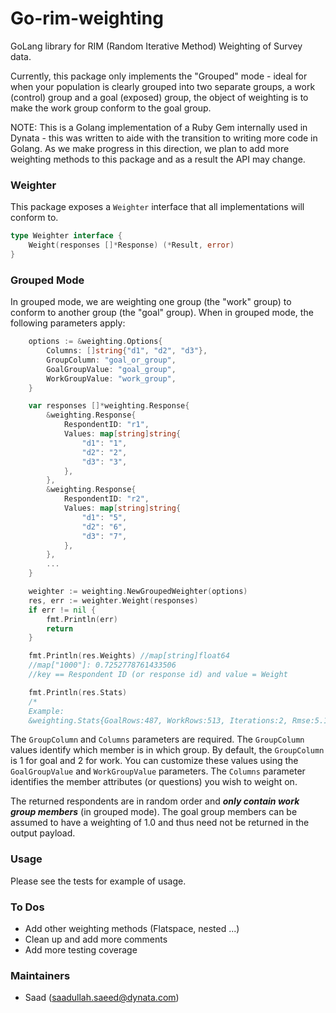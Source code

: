 # Go-rim-weighting

GoLang library for RIM (Random Iterative Method) Weighting of Survey data.

Currently, this package only implements the "Grouped" mode - ideal for when your population is clearly grouped into two separate groups, a work (control) group and a goal (exposed) group, the object of weighting is to make the work group conform to the goal group.


NOTE: This is a Golang implementation of a Ruby Gem internally used in Dynata - this was written to aide with the transition to writing more code in Golang. As we make progress in this direction, we plan to add more weighting methods to this package and as a result the API may change.

### Weighter

This package exposes a `Weighter` interface that all implementations will conform to.

```go
type Weighter interface {
	Weight(responses []*Response) (*Result, error)
}
```

### Grouped Mode

In grouped mode, we are weighting one group (the "work" group) to conform to another group (the "goal" group). When in grouped mode, the following parameters apply:

```go
    options := &weighting.Options{
        Columns: []string{"d1", "d2", "d3"},
        GroupColumn: "goal_or_group",
        GoalGroupValue: "goal_group",
        WorkGroupValue: "work_group",
    }

    var responses []*weighting.Response{
        &weighting.Response{
            RespondentID: "r1",
            Values: map[string]string{
                "d1": "1",
                "d2": "2",
                "d3": "3",
            },
        },
        &weighting.Response{
            RespondentID: "r2",
            Values: map[string]string{
                "d1": "5",
                "d2": "6",
                "d3": "7",
            },
        },
        ...
    }

    weighter := weighting.NewGroupedWeighter(options)
    res, err := weighter.Weight(responses)
    if err != nil {
        fmt.Println(err)
        return
    }

    fmt.Println(res.Weights) //map[string]float64
    //map["1000"]: 0.7252778761433506
    //key == Respondent ID (or response id) and value = Weight

    fmt.Println(res.Stats) 
    /*
    Example: 
    &weighting.Stats{GoalRows:487, WorkRows:513, Iterations:2, Rmse:5.1609399352421446e-14, AverageWeight:1.000421552877844, DesignEffect:1.1269921846722624, EffectiveBaseSize:411.2400998141462, Curbed:1.1695906432748537, MinWeight:0.2098982773153223, MaxWeight:3.4068774426214232}*/
```

The `GroupColumn` and `Columns` parameters are required. The `GroupColumn` values identify which member is in which group. By default, the `GroupColumn` is 1 for goal and 2 for work. You can customize these values using the `GoalGroupValue` and `WorkGroupValue` parameters. The `Columns` parameter identifies the member attributes (or questions) you wish to weight on.


The returned respondents are in random order and **_only contain work group members_** (in grouped mode). The goal group members can be assumed to have a weighting of 1.0 and thus need not be returned in the output payload.

### Usage

Please see the tests for example of usage.


### To Dos

* Add other weighting methods (Flatspace, nested ...)
* Clean up and add more comments
* Add more testing coverage


### Maintainers

* Saad (saadullah.saeed@dynata.com)